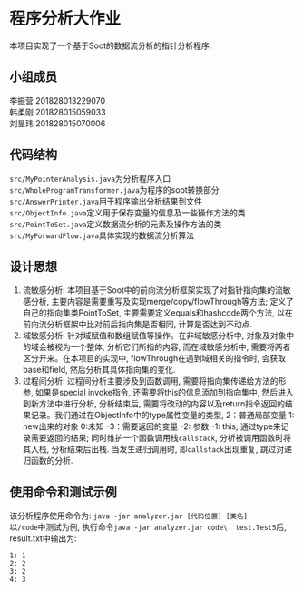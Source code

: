 # 程序分析大作业
本项目实现了一个基于Soot的数据流分析的指针分析程序.

## 小组成员
李振营 201828013229070  
韩柔刚 201828015059033  
刘昱玮 201828015070006  

## 代码结构
`src/MyPointerAnalysis.java`为分析程序入口  
`src/WholeProgramTransformer.java`为程序的soot转换部分  
`src/AnswerPrinter.java`用于程序输出分析结果到文件  
`src/ObjectInfo.java`定义用于保存变量的信息及一些操作方法的类  
`src/PointToSet.java`定义数据流分析的元素及操作方法的类  
`src/MyForwardFlow.java`具体实现的数据流分析算法  

## 设计思想
1. 流敏感分析: 本项目基于Soot中的前向流分析框架实现了对指针指向集的流敏感分析, 主要内容是需要重写及实现merge/copy/flowThrough等方法; 定义了自己的指向集类PointToSet, 主要需要定义equals和hashcode两个方法, 以在前向流分析框架中比对前后指向集是否相同, 计算是否达到不动点.
2. 域敏感分析: 针对域赋值和数组赋值等操作。在非域敏感分析中, 对象及对象中的域会被视为一个整体, 分析它们所指的内容, 而在域敏感分析中, 需要将两者区分开来。在本项目的实现中, flowThrough在遇到域相关的指令时, 会获取base和field, 然后分析其具体指向集的变化.
3. 过程间分析: 过程间分析主要涉及到函数调用, 需要将指向集传递给方法的形参, 如果是special invoke指令, 还需要将this的信息添加到指向集中, 然后进入到新方法中进行分析, 分析结束后, 需要将改动的内容以及return指令返回的结果记录。我们通过在ObjectInfo中的type属性变量的类型, 2：普通局部变量 1: new出来的对象 0:未知 -3：需要返回的变量 -2: 参数 -1: this, 通过type来记录需要返回的结果; 同时维护一个函数调用栈`callstack`, 分析被调用函数时将其入栈, 分析结束后出栈. 当发生递归调用时, 即`callstack`出现重复, 跳过对递归函数的分析.

## 使用命令和测试示例
该分析程序使用命令为: `java -jar analyzer.jar [代码位置] [类名]`  
以`/code`中测试为例, 执行命令`java -jar analyzer.jar code\  test.Test5`后, result.txt中输出为:
```
1: 1
2: 2
3: 2
4: 3
```